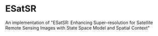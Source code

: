 # ESatSR
An implementation of "ESatSR: Enhancing Super-resolution for Satellite Remote Sensing Images with State Space Model and Spatial Context"
